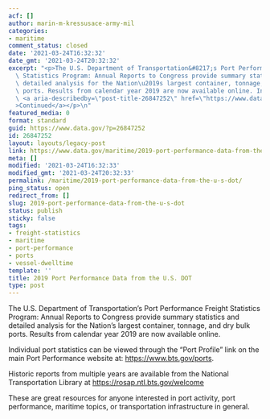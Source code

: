 ```yaml
---
acf: []
author: marin-m-kressusace-army-mil
categories:
- maritime
comment_status: closed
date: '2021-03-24T16:32:32'
date_gmt: '2021-03-24T20:32:32'
excerpt: "<p>The U.S. Department of Transportation&#8217;s Port Performance Freight\
  \ Statistics Program: Annual Reports to Congress provide summary statistics and\
  \ detailed analysis for the Nation\u2019s largest container, tonnage, and dry bulk\
  \ ports. Results from calendar year 2019 are now available online. Individual &hellip;\
  \ <a aria-describedby=\"post-title-26847252\" href=\"https://www.data.gov/maritime/2019-port-performance-data-from-the-u-s-dot/\"\
  >Continued</a></p>\n"
featured_media: 0
format: standard
guid: https://www.data.gov/?p=26847252
id: 26847252
layout: layouts/legacy-post
link: https://www.data.gov/maritime/2019-port-performance-data-from-the-u-s-dot/
meta: []
modified: '2021-03-24T16:32:33'
modified_gmt: '2021-03-24T20:32:33'
permalink: /maritime/2019-port-performance-data-from-the-u-s-dot/
ping_status: open
redirect_from: []
slug: 2019-port-performance-data-from-the-u-s-dot
status: publish
sticky: false
tags:
- freight-statistics
- maritime
- port-performance
- ports
- vessel-dwelltime
template: ''
title: 2019 Port Performance Data from the U.S. DOT
type: post
---
```

The U.S. Department of Transportation’s Port Performance Freight Statistics Program: Annual Reports to Congress provide summary statistics and detailed analysis for the Nation’s largest container, tonnage, and dry bulk ports. Results from calendar year 2019 are now available online.  

Individual port statistics can be viewed through the “Port Profile” link on the main Port Performance website at: https://www.bts.gov/ports.  

Historic reports from multiple years are available from the National Transportation Library at https://rosap.ntl.bts.gov/welcome  

These are great resources for anyone interested in port activity, port performance, maritime topics, or transportation infrastructure in general.


